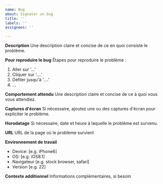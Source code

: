 ```yaml
---
name: Bug
about: Signaler un bug
title: ''
labels: ''
assignees: ''

---
```


**Description**
Une description claire et concise de ce en quoi consiste le problème.

**Pour reproduire le bug**
Étapes pour reproduire le problème :
1. Aller sur '...'
2. Cliquer sur '....'
3. Défiler jusqu'à '....'
4. ...

**Comportement attendu**
Une description claire et concise de ce à quoi vous vous attendiez.

**Captures d'écran**
Si nécessaire, ajoutez une ou des captures d'écran pour expliciter le problème.

**Horodatage**
Si nécessaire, date et heure à laquelle le problème est survenu.

**URL**
URL de la page où le problème survient

**Environnement de travail**
- Device: [e.g. iPhone6]
 - OS: [e.g. iOS8.1]
 - Navigateur [e.g. stock browser, safari]
 - Version [e.g. 22]

**Contexte additionnel**
Informations complémentaires, si besoin

